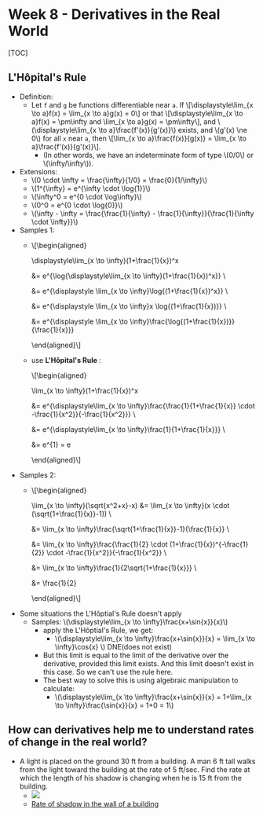 # Week 8 - Derivatives in the Real World

\[TOC\]

## L'Hôpital's Rule

* Definition:
  * Let `f` and `g` be functions differentiable near `a`. If \\[\displaystyle\lim_{x \to a}f\(x\) = \lim_{x \to a}g\(x\) = 0\\] or that \\[\displaystyle\lim_{x \to a}f\(x\) = \pm\infty and \lim_{x \to a}g\(x\) = \pm\infty\\], and \\(\displaystyle\lim_{x \to a}\frac{f'\(x\)}{g'\(x\)}\\) exists, and \\(g'\(x\) \ne 0\\) for all `x` near `a`, then \\[\lim_{x \to a}\frac{f\(x\)}{g\(x\)} = \lim\_{x \to a}\frac{f'\(x\)}{g'\(x\)}\\].
    * \(In other words, we have an indeterminate form of type \\(0/0\\) or \\(\infty/\infty\\)\).
* Extensions:
  * \\(0 \cdot \infty = \frac{\infty}{1/0} = \frac{0}{1/\infty}\\)
  * \\(1^{\infty} = e^{\infty \cdot \log{1}}\\)
  * \\(\infty^0 = e^{0 \cdot \log\infty}\\)
  * \\(0^0 = e^{0 \cdot \log{0}}\\)
  * \\(\infty - \infty = \frac{\frac{1}{\infty} - \frac{1}{\infty}}{\frac{1}{\infty \cdot \infty}}\\)
* Samples 1:
  * \\[\begin{aligned}

      \displaystyle\lim\_{x \to \infty}\(1+\frac{1}{x}\)^x 

      &= e^{\log{\displaystyle\lim\_{x \to \infty}\(1+\frac{1}{x}\)^x}} \

      &= e^{\displaystyle \lim\_{x \to \infty}\log{\(1+\frac{1}{x}\)^x}} \

      &= e^{\displaystyle \lim\_{x \to \infty}x \log{\(1+\frac{1}{x}\)}} \

      &= e^{\displaystyle \lim\_{x \to \infty}\frac{\log{\(1+\frac{1}{x}\)}}{\frac{1}{x}}}

      \end{aligned}\\]

  * use **L'Hôpital's Rule** : 

    \\[\begin{aligned}

      \lim\_{x \to \infty}\(1+\frac{1}{x}\)^x 

      &= e^{\displaystyle\lim\_{x \to \infty}\frac{\frac{1}{1+\frac{1}{x}} \cdot -\frac{1}{x^2}}{-\frac{1}{x^2}}} \

      &= e^{\displaystyle\lim\_{x \to \infty}\frac{1}{1+\frac{1}{x}}} \

      &= e^{1} = e

    \end{aligned}\\]
* Samples 2:
  * \\[\begin{aligned}

      \lim_{x \to \infty}\(\sqrt{x^2+x}-x\) &= \lim_{x \to \infty}\(x \cdot \(\sqrt{1+\frac{1}{x}}-1\)\) \

      &= \lim\_{x \to \infty}\frac{\sqrt{1+\frac{1}{x}}-1}{\frac{1}{x}} \

      &= \lim\_{x \to \infty}\frac{\frac{1}{2} \cdot \(1+\frac{1}{x}\)^{-\frac{1}{2}} \cdot -\frac{1}{x^2}}{-\frac{1}{x^2}} \

      &= \lim\_{x \to \infty}\frac{1}{2\sqrt{1+\frac{1}{x}}} \

      &= \frac{1}{2}

    \end{aligned}\\]
* Some situations the L'Hôptial's Rule doesn't apply
  * Samples: \\(\displaystyle\lim\_{x \to \infty}\frac{x+\sin{x}}{x}\\)
    * apply the L'Hôptial's Rule, we get:
      * \\(\displaystyle\lim_{x \to \infty}\frac{x+\sin{x}}{x} = \lim_{x \to \infty}\cos{x} \\) DNE\(does not exist\)
    * But this limit is equal to the limit of the derivative over the derivative, provided this limit exists. And this limit doesn't exist in this case. So we can't use the rule here.
    * The best way to solve this is using algebraic manipulation to calculate:
      * \\(\displaystyle\lim_{x \to \infty}\frac{x+\sin{x}}{x} = 1+\lim_{x \to \infty}\frac{\sin{x}}{x} = 1+0 = 1\\)

## How can derivatives help me to understand rates of change in the real world?

* A light is placed on the ground 30 ft from a building. A man 6 ft tall walks from the light toward the building at the rate of 5 ft/sec. Find the rate at which the length of his shadow is changing when he is 15 ft from the building.
  * ![](../.gitbook/assets/15094341802303.jpg)
  * [Rate of shadow in the wall of a building](https://www.mathalino.com/reviewer/differential-calculus/17-18-rate-shadow-wall-building)

